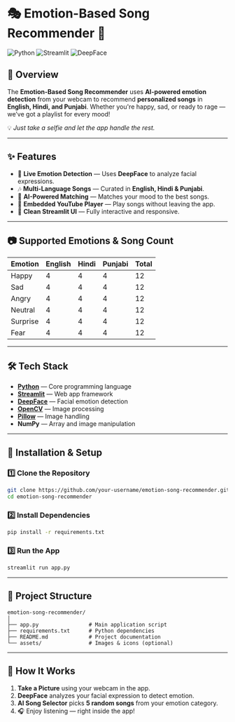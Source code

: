 
# 🎭 Emotion-Based Song Recommender 🎵


![Python](https://img.shields.io/badge/Python-3.8+-blue?logo=python)
![Streamlit](https://img.shields.io/badge/Streamlit-App-red?logo=streamlit)
![DeepFace](https://img.shields.io/badge/DeepFace-Emotion%20Detection-orange)


## 📌 Overview

The **Emotion-Based Song Recommender** uses **AI-powered emotion detection** from your webcam to recommend **personalized songs** in **English, Hindi, and Punjabi**.
Whether you're happy, sad, or ready to rage — we’ve got a playlist for every mood!

💡 *Just take a selfie and let the app handle the rest.*

---

## ✨ Features

* 📸 **Live Emotion Detection** — Uses **DeepFace** to analyze facial expressions.
* 🎶 **Multi-Language Songs** — Curated in **English, Hindi & Punjabi**.
* 🤖 **AI-Powered Matching** — Matches your mood to the best songs.
* 🎥 **Embedded YouTube Player** — Play songs without leaving the app.
* 🎨 **Clean Streamlit UI** — Fully interactive and responsive.

---

## 📷 Supported Emotions & Song Count

| Emotion  | English | Hindi | Punjabi | Total |
| -------- | ------- | ----- | ------- | ----- |
| Happy    | 4       | 4     | 4       | 12    |
| Sad      | 4       | 4     | 4       | 12    |
| Angry    | 4       | 4     | 4       | 12    |
| Neutral  | 4       | 4     | 4       | 12    |
| Surprise | 4       | 4     | 4       | 12    |
| Fear     | 4       | 4     | 4       | 12    |

---

## 🛠️ Tech Stack

* **[Python](https://www.python.org/)** — Core programming language
* **[Streamlit](https://streamlit.io/)** — Web app framework
* **[DeepFace](https://github.com/serengil/deepface)** — Facial emotion detection
* **[OpenCV](https://opencv.org/)** — Image processing
* **[Pillow](https://python-pillow.org/)** — Image handling
* **NumPy** — Array and image manipulation

---

## 🚀 Installation & Setup

### 1️⃣ Clone the Repository

```bash
git clone https://github.com/your-username/emotion-song-recommender.git
cd emotion-song-recommender
```

### 2️⃣ Install Dependencies

```bash
pip install -r requirements.txt
```

### 3️⃣ Run the App

```bash
streamlit run app.py
```

---

## 📂 Project Structure

```
emotion-song-recommender/
│
├── app.py                # Main application script
├── requirements.txt      # Python dependencies
├── README.md             # Project documentation
└── assets/               # Images & icons (optional)
```

---

## 📸 How It Works

1. **Take a Picture** using your webcam in the app.
2. **DeepFace** analyzes your facial expression to detect emotion.
3. **AI Song Selector** picks **5 random songs** from your emotion category.
4. 🎧 Enjoy listening — right inside the app!




